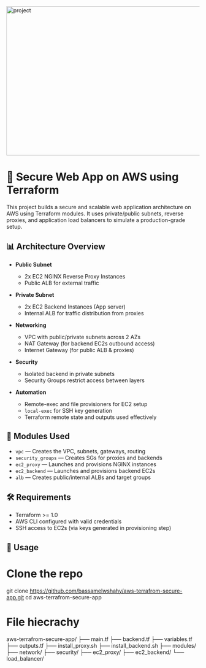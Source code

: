 


<img width="757" height="389" alt="project" src="https://github.com/user-attachments/assets/142a5d93-6e73-4905-852c-8f145a29b4f8" />









# 🔐 Secure Web App on AWS using Terraform

This project builds a secure and scalable web application architecture on AWS using Terraform modules. It uses private/public subnets, reverse proxies, and application load balancers to simulate a production-grade setup.

## 📊 Architecture Overview

- **Public Subnet**
  - 2x EC2 NGINX Reverse Proxy Instances
  - Public ALB for external traffic

- **Private Subnet**
  - 2x EC2 Backend Instances (App server)
  - Internal ALB for traffic distribution from proxies

- **Networking**
  - VPC with public/private subnets across 2 AZs
  - NAT Gateway (for backend EC2s outbound access)
  - Internet Gateway (for public ALB & proxies)

- **Security**
  - Isolated backend in private subnets
  - Security Groups restrict access between layers

- **Automation**
  - Remote-exec and file provisioners for EC2 setup
  - `local-exec` for SSH key generation
  - Terraform remote state and outputs used effectively

## 🧱 Modules Used

- `vpc` — Creates the VPC, subnets, gateways, routing
- `security_groups` — Creates SGs for proxies and backends
- `ec2_proxy` — Launches and provisions NGINX instances
- `ec2_backend` — Launches and provisions backend EC2s
- `alb` — Creates public/internal ALBs and target groups

## 🛠️ Requirements

- Terraform >= 1.0
- AWS CLI configured with valid credentials
- SSH access to EC2s (via keys generated in provisioning step)

## 🚀 Usage


# Clone the repo
git clone https://github.com/bassamelwshahy/aws-terrafrom-secure-app.git
cd aws-terrafrom-secure-app

# File hiecrachy

aws-terrafrom-secure-app/
├── main.tf
├── backend.tf
├── variables.tf
├── outputs.tf
├── install_proxy.sh
├── install_backend.sh
├── modules/
    ├── network/
    ├── security/
    ├── ec2_proxy/
    ├── ec2_backend/
    └── load_balancer/

